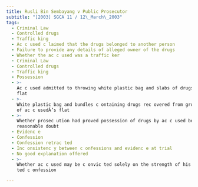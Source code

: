 ```yaml
---
title: Rusli Bin Sembayang v Public Prosecutor
subtitle: "[2003] SGCA 11 / 12\_March\_2003"
tags:
  - Criminal Law
  - Controlled drugs
  - Traffic king
  - Ac c used c laimed that the drugs belonged to another person
  - Failure to provide any details of alleged owner of the drugs
  - Whether the ac c used was a traffic ker
  - Criminal Law
  - Controlled drugs
  - Traffic king
  - Possession
  - >-
    Ac c used admitted to throwing white plastic bag and slabs of drugs outside
    flat
  - >-
    White plastic bag and bundles c ontaining drugs rec overed from ground floor
    of ac c usedÂ’s flat
  - >-
    Whether prosec ution had proved possession of drugs by ac c used beyond
    reasonable doubt
  - Evidenc e
  - Confession
  - Confession retrac ted
  - Inc onsistenc y between c onfessions and evidenc e at trial
  - No good explanation offered
  - >-
    Whether ac c used may be c onvic ted solely on the strength of his retrac
    ted c onfession

---
```


